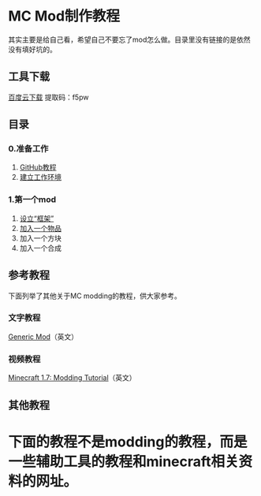 # MC Mod制作教程 #

其实主要是给自己看，希望自己不要忘了mod怎么做。目录里没有链接的是依然没有填好坑的。

## 工具下载 ##

[百度云下载](https://pan.baidu.com/s/1dFhXk9z) 提取码：f5pw

## 目录 ##

### 0.准备工作 ###

1. [GitHub教程](/Document/GitHub.md/)
2. [建立工作环境](/Document/SetupEnvironment.md/)

### 1.第一个mod ###

1. [设立“框架”](/Document/FirstMod.md/)
2. [加入一个物品](Document/BeginItem.md)
3. 加入一个方块
4. 加入一个合成

## 参考教程 ##

下面列举了其他关于MC modding的教程，供大家参考。

### 文字教程 ###

[Generic Mod](http://www.minecraftforge.net/wiki/Basic_Modding)（英文）

### 视频教程 ###

[Minecraft 1.7: Modding Tutorial](https://www.youtube.com/watch?v=0ULz-oCUbEg)（英文）

## 其他教程 ##

下面的教程不是modding的教程，而是一些辅助工具的教程和minecraft相关资料的网址。
=======
